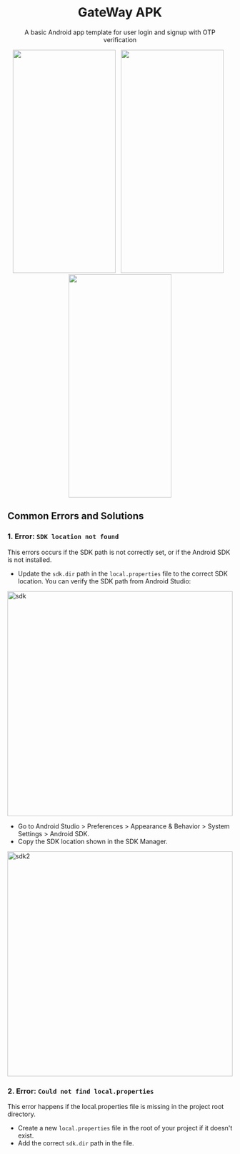 <div align="center">

# GateWay APK
<p>A basic Android app template for user login and signup with OTP verification</p>
<img src="https://github.com/user-attachments/assets/6761f331-e132-4ddf-b174-f8ee9759aa49" height="500" width="230" />&nbsp;&nbsp;
<img src="https://github.com/user-attachments/assets/0be1e093-831f-4359-94a7-7f4605606293" height="500" width="230" />&nbsp;&nbsp;
<img src="https://github.com/user-attachments/assets/7431ec05-008a-4ff6-99f1-0351c83dd3d1" height="500" width="230" /></div>

## Common Errors and Solutions
### 1. Error: `SDK location not found`
<p>This errors occurs if the SDK path is not correctly set, or if the Android SDK is not installed.</p>

- Update the `sdk.dir` path in the `local.properties` file to the correct SDK location. You can verify the SDK path from Android Studio:
<img width="504" alt="sdk" src="https://github.com/user-attachments/assets/c8df6c3e-dffb-4e4a-9cca-85b158ce9a17">

- Go to Android Studio > Preferences > Appearance & Behavior > System Settings > Android SDK.
- Copy the SDK location shown in the SDK Manager.
<img width="504" alt="sdk2" src="https://github.com/user-attachments/assets/36c03517-4fa5-4d83-b5ca-b680caa20bf2">

### 2. Error: `Could not find local.properties`
<p>This error happens if the local.properties file is missing in the project root directory.</p>

- Create a new `local.properties` file in the root of your project if it doesn't exist.
- Add the correct `sdk.dir` path in the file.
